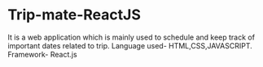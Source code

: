 # Trip-mate-ReactJS

It is a web application which is mainly used to schedule and keep track of important dates related to trip.
Language used- HTML,CSS,JAVASCRIPT.
Framework- React.js
